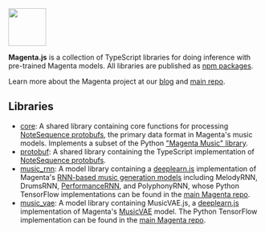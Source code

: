 <img src="https://github.com/tensorflow/magenta/raw/master/magenta-logo-bg.png" height="75">

**Magenta.js** is a collection of TypeScript libraries for doing inference with pre-trained Magenta models.
All libraries are published as [npm packages](https://www.npmjs.com/search?q=%40magenta).

Learn more about the Magenta project at our [blog](https://magenta.tensorflow.org) and [main repo](https://github.com/tensorflow/magenta).

## Libraries

* [core](core): A shared library containing core functions for processing [NoteSequence protobufs][ns-proto], the primary data format in Magenta's music models. Implements a subset of the Python ["Magenta Music" library](https://github.com/tensorflow/magenta/tree/master/magenta/music).
* [protobuf](protobuf): A shared library containing the TypeScript implementation of [NoteSequence protobufs][ns-proto].
* [music_rnn](music_rnn): A model library containing a [deeplearn.js][dljs] implementation of Magenta's [RNN-based music generation models](https://magenta.tensorflow.org/2016/06/10/recurrent-neural-network-generation-tutorial) including 
MelodyRNN, DrumsRNN, [PerformanceRNN](https://g.co/magenta/performance-rnn), and PolyphonyRNN, whose Python TensorFlow implementations can be found in the [main Magenta repo](https://github.com/tensorflow/magenta/tree/master/magenta/models).
* [music_vae](music_vae): A model library containing MusicVAE.js, a [deeplearn.js][dljs] implementation of Magenta's [MusicVAE](https://g.co/magenta/music-vae) model. The Python TensorFlow implementation can be found in the [main Magenta repo](https://goo.gl/magenta/musicvae-code).

[dljs]: https://deeplearnjs.org
[ns-proto]: https://github.com/tensorflow/magenta/blob/master/magenta/protobuf/music.proto
